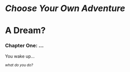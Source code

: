 ***Choose Your Own Adventure***
==============
# A Dream?
### Chapter One: ...

You wake up...

<sub>*what do you do?*</sub>